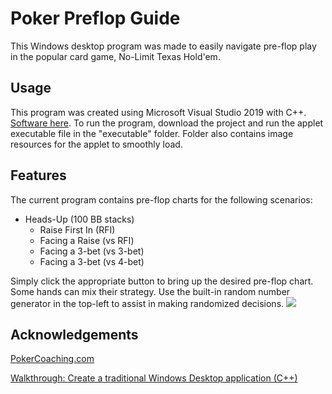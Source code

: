 # Poker Preflop Guide
This Windows desktop program was made to easily navigate pre-flop play in the popular card game, No-Limit Texas Hold'em.

## Usage
This program was created using Microsoft Visual Studio 2019 with C++. [Software here](https://visualstudio.microsoft.com/vs/features/cplusplus/).
To run the program, download the project and run the applet executable file in the "executable" folder. Folder also contains image resources for the applet to smoothly load. 

## Features
The current program contains pre-flop charts for the following scenarios:
- Heads-Up (100 BB stacks)
  - Raise First In (RFI)
  - Facing a Raise (vs RFI)
  - Facing a 3-bet (vs 3-bet)
  - Facing a 3-bet (vs 4-bet)

Simply click the appropriate button to bring up the desired pre-flop chart. Some hands can mix their strategy. 
Use the built-in random number generator in the top-left to assist in making randomized decisions.
<img src="https://i.gyazo.com/3a7104be7d44d910fbdb3857b0c687a6.gif">

## Acknowledgements
[PokerCoaching.com](https://pokercoaching.com)

[Walkthrough: Create a traditional Windows Desktop application (C++)](https://docs.microsoft.com/en-us/cpp/windows/walkthrough-creating-windows-desktop-applications-cpp?view=msvc-160)
